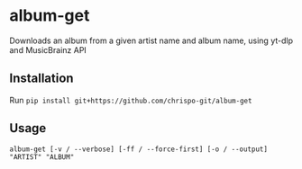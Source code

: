 # album-get
Downloads an album from a given artist name and album name, using yt-dlp and MusicBrainz API

## Installation
Run `pip install git+https://github.com/chrispo-git/album-get`

## Usage
`album-get [-v / --verbose] [-ff / --force-first] [-o / --output] "ARTIST" "ALBUM"`
